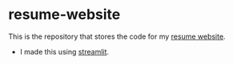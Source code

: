 # resume-website

This is the repository that stores the code for my [resume website](https://arjuniyer01-resume-website-app-j5p1zz.streamlitapp.com/).

- I made this using [streamlit](https://streamlit.io/).
